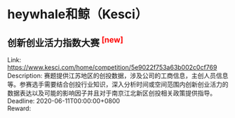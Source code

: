 # heywhale和鲸（Kesci）



## 创新创业活力指数大赛 <sup style="color:red">[new]<sup>  

Link: https://www.kesci.com/home/competition/5e9022f753a63b002c0cf769  
Description: 赛题提供江苏地区的创投数据，涉及公司的工商信息，主创人员信息等。参赛选手需要结合创投行业知识，深入分析时间或空间范围内创新创业活力的数据表达以及可能的影响因子并且对于南京江北新区创投相关政策提供指导。  
Deadline: 2020-06-11T00:00:00+0800  
Reward:   

